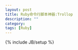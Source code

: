 ```yaml
---
layout: post
title: Ruby命令行脚本神器:Trollop
description: ""
category:
tags: [Ruby]
---
```

{% include JB/setup %}

